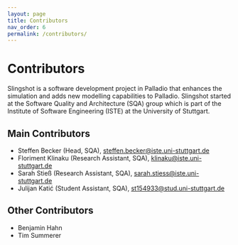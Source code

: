 ```yaml
---
layout: page
title: Contributors
nav_order: 6
permalink: /contributors/
---
```


# Contributors

Slingshot is a software development project in Palladio that enhances the simulation and adds new modelling capabilities to Palladio.
Slingshot started at the Software Quality and Architecture (SQA) group which is part of the Institute of Software Engineering (ISTE) at the University of Stuttgart.  

## Main Contributors

* Steffen Becker (Head, SQA), steffen.becker@iste.uni-stuttgart.de
* Floriment Klinaku (Research Assistant, SQA), klinaku@iste.uni-stuttgart.de
* Sarah Stieß  (Research Assistant, SQA), sarah.stiess@iste.uni-stuttgart.de
* Julijan Katić (Student Assistant, SQA), st154933@stud.uni-stuttgart.de

## Other Contributors

* Benjamin Hahn
* Tim Summerer
